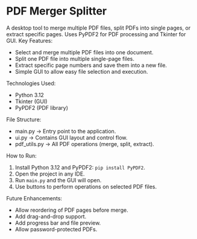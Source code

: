 # PDF Merger Splitter
A desktop tool to merge multiple PDF files, split PDFs into single pages, or extract specific pages. Uses PyPDF2 for PDF processing and Tkinter for GUI.
Key Features:
- Select and merge multiple PDF files into one document.
- Split one PDF file into multiple single-page files.
- Extract specific page numbers and save them into a new file.
- Simple GUI to allow easy file selection and execution.

Technologies Used:
- Python 3.12
- Tkinter (GUI)
- PyPDF2 (PDF library)

File Structure:
- main.py        → Entry point to the application.
- ui.py          → Contains GUI layout and control flow.
- pdf_utils.py   → All PDF operations (merge, split, extract).

How to Run:
1. Install Python 3.12 and PyPDF2: `pip install PyPDF2`.
2. Open the project in any IDE.
3. Run `main.py` and the GUI will open.
4. Use buttons to perform operations on selected PDF files.

Future Enhancements:
- Allow reordering of PDF pages before merge.
- Add drag-and-drop support.
- Add progress bar and file preview.
- Allow password-protected PDFs.

